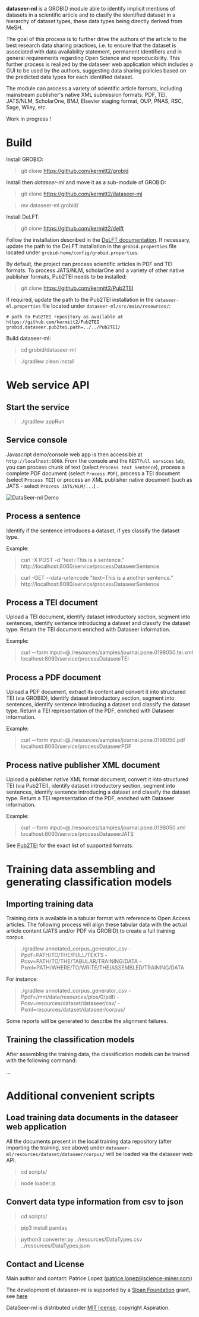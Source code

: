 **dataseer-ml** is a GROBID module able to identify implicit mentions of datasets in a scientific article and to clasify the identified dataset in a hierarchy of dataset types, these data types being directly derived from MeSH.

The goal of this process is to further drive the authors of the article to the best research data sharing practices, i.e. to ensure that the dataset is associated with data availability statement, permanent identifiers and in general requirements regarding Open Science and reproducibility. This further process is realized by the dataseer web application which includes a GUI to be used by the authors, suggesting data sharing policies based on the predicted data types for each identified dataset.  

The module can process a variety of scientific article formats, including mainstream publisher's native XML submission formats: PDF, TEI, JATS/NLM, ScholarOne, BMJ, Elsevier staging format, OUP, PNAS, RSC, Sage, Wiley, etc.

Work in progress !

# Build

Install GROBID:

> git clone https://github.com/kermitt2/grobid

Install then *dataseer-ml* and move it as a sub-module of GROBID:

> git clone https://github.com/kermitt2/dataseer-ml

> mv dataseer-ml grobid/

Install DeLFT:

> git clone https://github.com/kermitt2/delft

Follow the installation described in the [DeLFT documentation](https://github.com/kermitt2/delft#install). If necessary, update the path to the DeLFT installation in the `grobid.properties` file located under `grobid-home/config/grobid.properties`.

By default, the project can process scientific articles in PDF and TEI formats. To process JATS/NLM, scholarOne and a variety of other native publisher formats, Pub2TEI needs to be installed: 

> git clone https://github.com/kermitt2/Pub2TEI

If required, update the path to the Pub2TEI installation in the `dataseer-ml.properties` file located under `dataseer-ml/src/main/resources/`:

```
# path to Pub2TEI repository as available at https://github.com/kermitt2/Pub2TEI
grobid.dataseer.pub2tei.path=../../Pub2TEI/
```

Build dataseer-ml:

> cd grobid/dataseer-ml

> ./gradlew clean install


# Web service API

## Start the service

> ./gradlew appRun

## Service console

Javascript demo/console web app is then accessible at ```http://localhost:8060```. From the console and the `RESTfull services` tab, you can process chunk of text (select `Process text Sentence`), process a complete PDF document (select `Process PDF`), process a TEI document (select `Process TEI`) or process an XML publisher native document (such as JATS - select `Process JATS/NLM/...`) .

![DataSeer-ml Demo](doc/images/screen01.png)

## Process a sentence

Identify if the sentence introduces a dataset, if yes classify the dataset type.

Example: 

> curl -X POST -d "text=This is a sentence." http://localhost:8060/service/processDataseerSentence

> curl -GET --data-urlencode "text=This is a another sentence." http://localhost:8080/service/processDataseerSentence


## Process a TEI document

Upload a TEI document, identify dataset introductory section, segment into sentences, identify sentence introducing a dataset and classify the dataset type. Return the TEI document enriched with Dataseer information.

Example:

> curl --form input=@./resources/samples/journal.pone.0198050.tei.xml localhost:8060/service/processDataseerTEI


## Process a PDF document

Upload a PDF document, extract its content and convert it into structured TEI (via GROBID), identify dataset introductory section, segment into sentences, identify sentence introducing a dataset and classify the dataset type. Return a TEI representation of the PDF, enriched with Dataseer information.

Example:

> curl --form input=@./resources/samples/journal.pone.0198050.pdf localhost:8060/service/processDataseerPDF

## Process native publisher XML document

Upload a publisher native XML format document, convert it into structured TEI (via Pub2TEI), identify dataset introductory section, segment into sentences, identify sentence introducing a dataset and classify the dataset type. Return a TEI representation of the PDF, enriched with Dataseer information.

Example:

> curl --form input=@./resources/samples/journal.pone.0198050.xml localhost:8060/service/processDataseerJATS

See [Pub2TEI](https://github.com/kermitt2/Pub2TEI) for the exact list of supported formats.

# Training data assembling and generating classification models

## Importing training data

Training data is available in a tabular format with reference to Open Access articles. The following process will align these tabular data with the actual article content (JATS and/or PDF via GROBID) to create a full training corpus. 

> ./gradlew annotated_corpus_generator_csv -Ppdf=PATH/TO/THE/FULL/TEXTS -Pcsv=PATH/TO/THE/TABULAR/TRAINING/DATA -Pxml=PATH/WHERE/TO/WRITE/THE/ASSEMBLED/TRAINING/DATA

For instance:

> ./gradlew annotated_corpus_generator_csv -Ppdf=/mnt/data/resources/plos/0/pdf/ -Pcsv=resources/dataset/dataseer/csv/ -Pxml=resources/dataset/dataseer/corpus/

Some reports will be generated to describe the alignment failures. 

## Training the classification models

After assembling the training data, the classification models can be trained with the following command:

> 



... 


# Additional convenient scripts

## Load training data documents in the dataseer web application

All the documents present in the local training data repository (after importing the training, see above) under `dataseer-ml/resources/dataset/dataseer/corpus/` will be loaded via the dataseer web API. 

> cd scripts/

> node loader.js


## Convert data type information from csv to json

> cd scripts/

> pip3 install pandas

> python3 converter.py ../resources/DataTypes.csv ../resources/DataTypes.json


## Contact and License

Main author and contact: Patrice Lopez (<patrice.lopez@science-miner.com>)

The development of dataseer-ml is supported by a [Sloan Foundation](https://sloan.org/) grant, see [here](https://coko.foundation/coko-receives-sloan-foundation-grant-to-build-dataseer-a-missing-piece-in-the-data-sharing-puzzle/)

DataSeer-ml is distributed under [MIT license](https://opensource.org/licenses/MIT), copyright Aspiration. 

